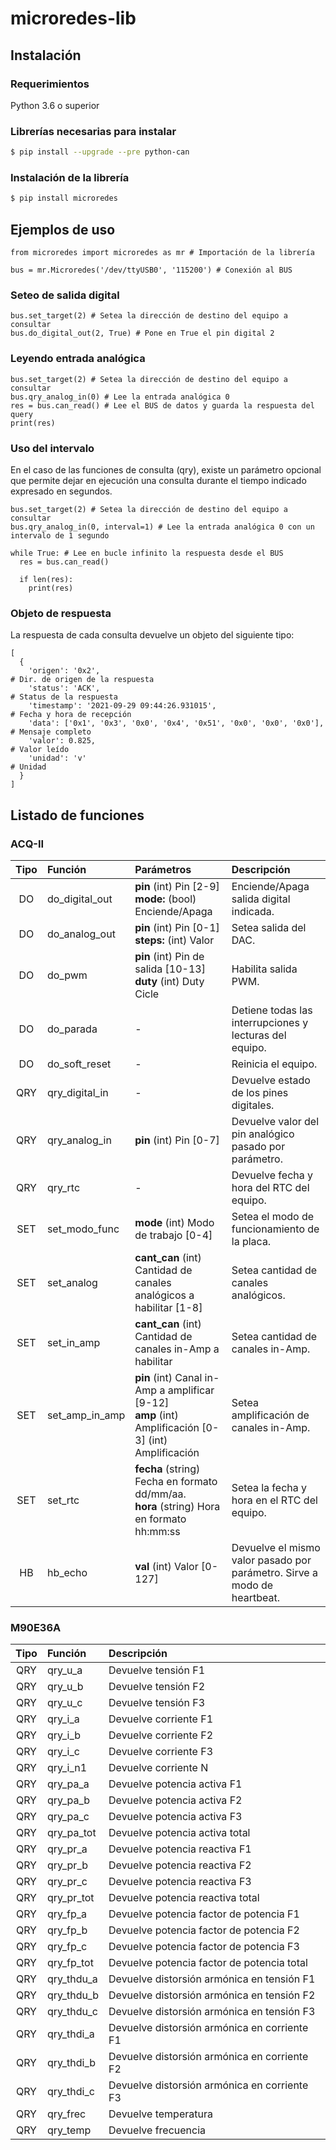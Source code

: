 # microredes-lib

## Instalación

### Requerimientos

Python 3.6 o superior

### Librerías necesarias para instalar

```sh
$ pip install --upgrade --pre python-can
```

### Instalación de la librería

```sh
$ pip install microredes
```

## Ejemplos de uso

```python3
from microredes import microredes as mr # Importación de la librería

bus = mr.Microredes('/dev/ttyUSB0', '115200') # Conexión al BUS
```

### Seteo de salida digital

```python3
bus.set_target(2) # Setea la dirección de destino del equipo a consultar
bus.do_digital_out(2, True) # Pone en True el pin digital 2
```

### Leyendo entrada analógica

```python3
bus.set_target(2) # Setea la dirección de destino del equipo a consultar
bus.qry_analog_in(0) # Lee la entrada analógica 0
res = bus.can_read() # Lee el BUS de datos y guarda la respuesta del query
print(res)
```

### Uso del intervalo

En el caso de las funciones de consulta (qry), existe un parámetro opcional que permite dejar en ejecución una consulta durante el tiempo indicado expresado en segundos.

```python3
bus.set_target(2) # Setea la dirección de destino del equipo a consultar
bus.qry_analog_in(0, interval=1) # Lee la entrada analógica 0 con un intervalo de 1 segundo

while True: # Lee en bucle infinito la respuesta desde el BUS
  res = bus.can_read()

  if len(res):
    print(res)

```

### Objeto de respuesta

La respuesta de cada consulta devuelve un objeto del siguiente tipo:

```
[
  {
    'origen': '0x2',                                                   # Dir. de origen de la respuesta
    'status': 'ACK',                                                   # Status de la respuesta
    'timestamp': '2021-09-29 09:44:26.931015',                         # Fecha y hora de recepción
    'data': ['0x1', '0x3', '0x0', '0x4', '0x51', '0x0', '0x0', '0x0'], # Mensaje completo
    'valor': 0.825,                                                    # Valor leído
    'unidad': 'v'                                                      # Unidad
  }
]
```

## Listado de funciones

### ACQ-II

| Tipo | Función        | Parámetros                                                                                                 | Descripción                                                              |
| :--: | :------------- | :--------------------------------------------------------------------------------------------------------- | :----------------------------------------------------------------------- |
|  DO  | do_digital_out | **pin** (int) Pin [2-9] <br/> **mode:** (bool) Enciende/Apaga                                              | Enciende/Apaga salida digital indicada.                                  |
|  DO  | do_analog_out  | **pin** (int) Pin [0-1] <br/> **steps:** (int) Valor                                                       | Setea salida del DAC.                                                    |
|  DO  | do_pwm         | **pin** (int) Pin de salida [10-13] <br/> **duty** (int) Duty Cicle                                        | Habilita salida PWM.                                                     |
|  DO  | do_parada      | -                                                                                                          | Detiene todas las interrupciones y lecturas del equipo.                  |
|  DO  | do_soft_reset  | -                                                                                                          | Reinicia el equipo.                                                      |
| QRY  | qry_digital_in | -                                                                                                          | Devuelve estado de los pines digitales.                                  |
| QRY  | qry_analog_in  | **pin** (int) Pin [0-7]                                                                                    | Devuelve valor del pin analógico pasado por parámetro.                   |
| QRY  | qry_rtc        | -                                                                                                          | Devuelve fecha y hora del RTC del equipo.                                |
| SET  | set_modo_func  | **mode** (int) Modo de trabajo [0-4]                                                                       | Setea el modo de funcionamiento de la placa.                             |
| SET  | set_analog     | **cant_can** (int) Cantidad de canales analógicos a habilitar [1-8]                                        | Setea cantidad de canales analógicos.                                    |
| SET  | set_in_amp     | **cant_can** (int) Cantidad de canales in-Amp a habilitar                                                  | Setea cantidad de canales in-Amp.                                        |
| SET  | set_amp_in_amp | **pin** (int) Canal in-Amp a amplificar [9-12] <br/> **amp** (int) Amplificación [0-3] (int) Amplificación | Setea amplificación de canales in-Amp.                                   |
| SET  | set_rtc        | **fecha** (string) Fecha en formato dd/mm/aa. <br/> **hora** (string) Hora en formato hh:mm:ss             | Setea la fecha y hora en el RTC del equipo.                              |
|  HB  | hb_echo        | **val** (int) Valor [0-127]                                                                                | Devuelve el mismo valor pasado por parámetro. Sirve a modo de heartbeat. |

### M90E36A

| Tipo | Función    | Descripción                                  |
| :--: | :--------- | :------------------------------------------- |
| QRY  | qry_u_a    | Devuelve tensión F1                          |
| QRY  | qry_u_b    | Devuelve tensión F2                          |
| QRY  | qry_u_c    | Devuelve tensión F3                          |
| QRY  | qry_i_a    | Devuelve corriente F1                        |
| QRY  | qry_i_b    | Devuelve corriente F2                        |
| QRY  | qry_i_c    | Devuelve corriente F3                        |
| QRY  | qry_i_n1   | Devuelve corriente N                         |
| QRY  | qry_pa_a   | Devuelve potencia activa F1                  |
| QRY  | qry_pa_b   | Devuelve potencia activa F2                  |
| QRY  | qry_pa_c   | Devuelve potencia activa F3                  |
| QRY  | qry_pa_tot | Devuelve potencia activa total               |
| QRY  | qry_pr_a   | Devuelve potencia reactiva F1                |
| QRY  | qry_pr_b   | Devuelve potencia reactiva F2                |
| QRY  | qry_pr_c   | Devuelve potencia reactiva F3                |
| QRY  | qry_pr_tot | Devuelve potencia reactiva total             |
| QRY  | qry_fp_a   | Devuelve potencia factor de potencia F1      |
| QRY  | qry_fp_b   | Devuelve potencia factor de potencia F2      |
| QRY  | qry_fp_c   | Devuelve potencia factor de potencia F3      |
| QRY  | qry_fp_tot | Devuelve potencia factor de potencia total   |
| QRY  | qry_thdu_a | Devuelve distorsión armónica en tensión F1   |
| QRY  | qry_thdu_b | Devuelve distorsión armónica en tensión F2   |
| QRY  | qry_thdu_c | Devuelve distorsión armónica en tensión F3   |
| QRY  | qry_thdi_a | Devuelve distorsión armónica en corriente F1 |
| QRY  | qry_thdi_b | Devuelve distorsión armónica en corriente F2 |
| QRY  | qry_thdi_c | Devuelve distorsión armónica en corriente F3 |
| QRY  | qry_frec   | Devuelve temperatura                         |
| QRY  | qry_temp   | Devuelve frecuencia                          |

